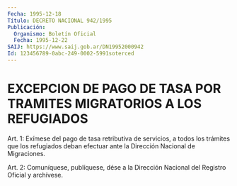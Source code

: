 ```yaml
---
Fecha: 1995-12-18
Título: DECRETO NACIONAL 942/1995
Publicación:
  Organismo: Boletín Oficial
  Fecha: 1995-12-22
SAIJ: https://www.saij.gob.ar/DN19952000942
Id: 123456789-0abc-249-0002-5991soterced
---
```

# EXCEPCION DE PAGO DE TASA POR TRAMITES MIGRATORIOS A LOS REFUGIADOS

<a id="1"></a>
Art. 1:  Exímese  del pago de tasa retributiva de servicios, a todos  los  trámites que los  refugiados  deban  efectuar  ante  la Dirección Nacional de Migraciones.

<a id="2"></a>
Art. 2:  Comuníquese,  publíquese,  dése a la Dirección Nacional del Registro Oficial y archívese.